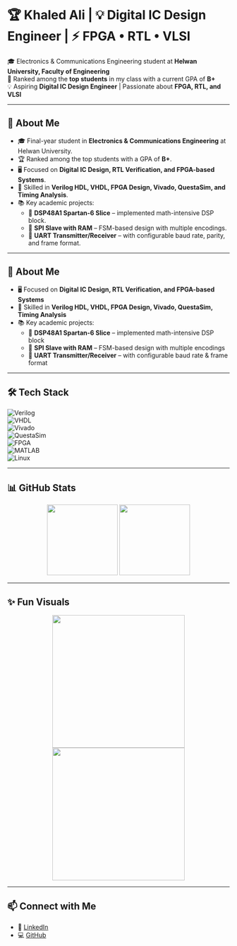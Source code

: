 # 🏆 Khaled Ali | 💡 Digital IC Design Engineer | ⚡ FPGA • RTL • VLSI

🎓 Electronics & Communications Engineering student at **Helwan University, Faculty of Engineering**  
🏅 Ranked among the **top students** in my class with a current GPA of **B+**  
💡 Aspiring **Digital IC Design Engineer** | Passionate about **FPGA, RTL, and VLSI**  

---

## 🚀 About Me
- 🎓 Final-year student in **Electronics & Communications Engineering** at Helwan University.  
- 🏆 Ranked among the top students with a GPA of **B+**.  
- 🖥️ Focused on **Digital IC Design, RTL Verification, and FPGA-based Systems**.  
- 🔧 Skilled in **Verilog HDL, VHDL, FPGA Design, Vivado, QuestaSim, and Timing Analysis**.  
- 📚 Key academic projects:  
  - 🔢 **DSP48A1 Spartan-6 Slice** – implemented math-intensive DSP block.  
  - 📡 **SPI Slave with RAM** – FSM-based design with multiple encodings.  
  - 🔄 **UART Transmitter/Receiver** – with configurable baud rate, parity, and frame format.  

---

## 🚀 About Me
- 🖥️ Focused on **Digital IC Design, RTL Verification, and FPGA-based Systems**  
- 🔧 Skilled in **Verilog HDL, VHDL, FPGA Design, Vivado, QuestaSim, Timing Analysis**  
- 📚 Key academic projects:  
  - 🔢 **DSP48A1 Spartan-6 Slice** – implemented math-intensive DSP block  
  - 📡 **SPI Slave with RAM** – FSM-based design with multiple encodings  
  - 🔄 **UART Transmitter/Receiver** – with configurable baud rate & frame format  

---

## 🛠️ Tech Stack
![Verilog](https://img.shields.io/badge/HDL-Verilog-blue?style=for-the-badge)  
![VHDL](https://img.shields.io/badge/HDL-VHDL-purple?style=for-the-badge)  
![Vivado](https://img.shields.io/badge/Tool-Xilinx%20Vivado-orange?style=for-the-badge)  
![QuestaSim](https://img.shields.io/badge/Simulator-Mentor%20QuestaSim-green?style=for-the-badge)  
![FPGA](https://img.shields.io/badge/Hardware-FPGA-red?style=for-the-badge)  
![MATLAB](https://img.shields.io/badge/Tool-MATLAB-yellow?style=for-the-badge)  
![Linux](https://img.shields.io/badge/OS-Linux-black?style=for-the-badge)  

---

## 📊 GitHub Stats
<p align="center">
  <img src="https://github-readme-stats.vercel.app/api?username=Khaled15102002&show_icons=true&theme=radical" height="160"/>
  <img src="https://github-readme-stats.vercel.app/api/top-langs/?username=Khaled15102002&layout=compact&theme=radical" height="160"/>
</p>

---

## ✨ Fun Visuals
<p align="center">
  <img src="https://media.giphy.com/media/coxQHKASG60HrHtvkt/giphy.gif" width="300"/>  
  <img src="https://media.giphy.com/media/QpVUMRUJGokfqXyfa1/giphy.gif" width="300"/>  
</p>

---

## 📫 Connect with Me
- 💼 [LinkedIn](https://www.linkedin.com/in/khaled-ali-b63739360/)  
- 💻 [GitHub](https://github.com/Khaled15102002)  
